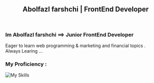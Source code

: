 <h2 align = 'center' >Abolfazl farshchi | FrontEnd Developer</h2><br/>
<h3><b> Im Abolfazl farshchi ==> Junior FrontEnd Developer </b></h3>
Eager to learn web programming & marketing and financial topics .<br/>
Always Learing ...






<h3>My Proficiency :</h3>
<img src='https://skillicons.dev/icons?i=html,css,js,wordpress,git,github' alt = 'My Skills' />
